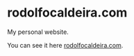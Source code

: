 rodolfocaldeira.com
===================

My personal website.

You can see it here [rodolfocaldeira.com](http://rodolfocaldeira.com).